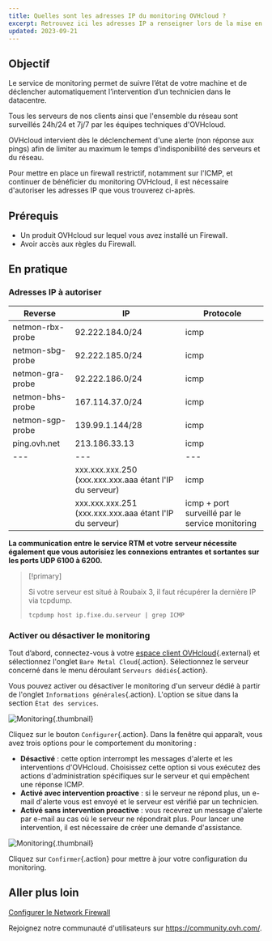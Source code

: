 ```yaml
---
title: Quelles sont les adresses IP du monitoring OVHcloud ?
excerpt: Retrouvez ici les adresses IP a renseigner lors de la mise en place d’un firewall, afin que le monitoring OVHcloud continue de fonctionner sur votre serveur.
updated: 2023-09-21
---
```


## Objectif

Le service de monitoring permet de suivre l’état de votre machine et de déclencher automatiquement l’intervention d’un technicien dans le datacentre.

Tous les serveurs de nos clients ainsi que l'ensemble du réseau sont surveillés 24h/24 et 7j/7 par les équipes techniques d'OVHcloud.

OVHcloud intervient dès le déclenchement d'une alerte (non réponse aux pings) afin de limiter au maximum le temps d'indisponibilité des serveurs et du réseau.

Pour mettre en place un firewall restrictif, notamment sur l'ICMP, et continuer de bénéficier du monitoring OVHcloud, il est nécessaire d'autoriser les adresses IP que vous trouverez ci-après.

## Prérequis

- Un produit OVHcloud sur lequel vous avez installé un Firewall.
- Avoir accès aux règles du Firewall.

## En pratique

### Adresses IP à autoriser

|Reverse|IP|Protocole|
|---|---|---|
|netmon-rbx-probe|92.222.184.0/24|icmp|
|netmon-sbg-probe|92.222.185.0/24|icmp|
|netmon-gra-probe|92.222.186.0/24|icmp|
|netmon-bhs-probe|167.114.37.0/24|icmp|
|netmon-sgp-probe|139.99.1.144/28|icmp|
|ping.ovh.net|213.186.33.13|icmp|
|---|---|---|
||xxx.xxx.xxx.250 (xxx.xxx.xxx.aaa étant l'IP du serveur)|icmp|
||xxx.xxx.xxx.251 (xxx.xxx.xxx.aaa étant l'IP du serveur)|icmp + port surveillé par le service monitoring|

**La communication entre le service RTM et votre serveur nécessite également que vous autorisiez les connexions entrantes et sortantes sur les ports UDP 6100 à 6200.**

> [!primary]
>
> Si votre serveur est situé à Roubaix 3, il faut récupérer la dernière IP via tcpdump.
>
> ```
> tcpdump host ip.fixe.du.serveur | grep ICMP
> ```
>

### Activer ou désactiver le monitoring

Tout d’abord, connectez-vous à votre [espace client OVHcloud](https://www.ovh.com/auth/?action=gotomanager&from=https://www.ovh.com/fr/&ovhSubsidiary=fr){.external} et sélectionnez l'onglet `Bare Metal Cloud`{.action}. Sélectionnez le serveur concerné dans le menu déroulant `Serveurs dédiés`{.action}.

Vous pouvez activer ou désactiver le monitoring d'un serveur dédié à partir de l'onglet `Informations générales`{.action}. L'option se situe dans la section `État des services`.

![Monitoring](images/monitoring-server.png){.thumbnail}

Cliquez sur le bouton `Configurer`{.action}. Dans la fenêtre qui apparaît, vous avez trois options pour le comportement du monitoring :

- **Désactivé** : cette option interrompt les messages d'alerte et les interventions d'OVHcloud. Choisissez cette option si vous exécutez des actions d'administration spécifiques sur le serveur et qui empêchent une réponse ICMP.
- **Activé avec intervention proactive** : si le serveur ne répond plus, un e-mail d'alerte vous est envoyé et le serveur est vérifié par un technicien.
- **Activé sans intervention proactive** : vous recevrez un message d'alerte par e-mail au cas où le serveur ne répondrait plus. Pour lancer une intervention, il est nécessaire de créer une demande d'assistance.

![Monitoring](images/monitoring-server2.png){.thumbnail}

Cliquez sur `Confirmer`{.action} pour mettre à jour votre configuration du monitoring.

## Aller plus loin

[Configurer le Network Firewall](/pages/bare_metal_cloud/dedicated_servers/firewall_network)

Rejoignez notre communauté d'utilisateurs sur <https://community.ovh.com/>.
